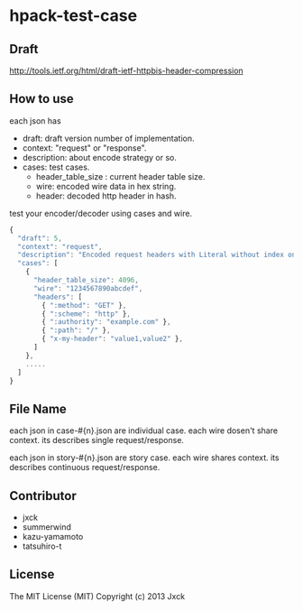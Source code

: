 # hpack-test-case

## Draft

http://tools.ietf.org/html/draft-ietf-httpbis-header-compression


## How to use

each json has

- draft:   draft version number of implementation.
- context: "request" or "response".
- description: about encode strategy or so.
- cases:   test cases.
  - header_table_size : current header table size.
  - wire:    encoded wire data in hex string.
  - header:  decoded http header in hash.

test your encoder/decoder using cases and wire.

```js
{
  "draft": 5,
  "context": "request",
  "description": "Encoded request headers with Literal without index only."
  "cases": [
    {
      "header_table_size": 4096,
      "wire": "1234567890abcdef",
      "headers": [
        { ":method": "GET" },
        { ":scheme": "http" },
        { ":authority": "example.com" },
        { ":path": "/" },
        { "x-my-header": "value1,value2" },
      ]
    },
    .....
  ]
}
```

## File Name

each json in case-#{n}.json are individual case. each wire dosen't share context.
its describes single request/response.

each json in story-#{n}.json are story case. each wire shares context.
its describes continuous request/response.


## Contributor

- jxck
- summerwind
- kazu-yamamoto
- tatsuhiro-t


## License

The MIT License (MIT)
Copyright (c) 2013 Jxck
